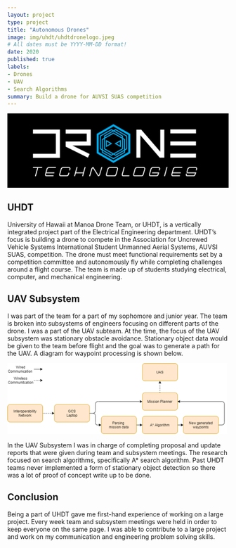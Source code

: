 ```yaml
---
layout: project
type: project
title: "Autonomous Drones"
image: img/uhdt/uhdtdronelogo.jpeg
# All dates must be YYYY-MM-DD format!
date: 2020
published: true
labels:
- Drones
- UAV
- Search Algorithms
summary: Build a drone for AUVSI SUAS competition
---
```


<img width="600px" class="rounded float-start pe-4" src="../img/uhdt/DroneTechnologies.png">

## UHDT

University of Hawaii at Manoa Drone Team, or UHDT, is a vertically integrated project part of the Electrical Engineering department. UHDT’s focus is building a drone to compete in the Association for Uncrewed Vehicle Systems International Student Unmanned Aerial Systems, AUVSI SUAS, competition. The drone must meet functional requirements set by a competition committee and autonomously fly while completing challenges around a flight course. The team is made up of students studying electrical, computer, and mechanical engineering. 

## UAV Subsystem
I was part of the team for a part of my sophomore and junior year. The team is broken into subsystems of engineers focusing on different parts of the drone. I was a part of the UAV subteam. At the time, the focus of the UAV subsystem was stationary obstacle avoidance. Stationary object data would be given to the team before flight and the goal was to generate a path for the UAV. A diagram for waypoint processing is shown below. 

<img width="500px" class="rounded float-start pe-4" src="../img/uhdt/aprocessingpic.png">

In the UAV Subsystem I was in charge of completing proposal and update reports that were given during team and subsystem meetings. The research focused on search algorithms, specifically A* search algorithm. Past UHDT teams never implemented a form of stationary object detection so there was a lot of proof of concept write up to be done.

## Conclusion
Being a part of UHDT gave me first-hand experience of working on a large project. Every week team and subsystem meetings were held in order to keep everyone on the same page. I was able to contribute to a large project and work on my communication and engineering problem solving skills.    
